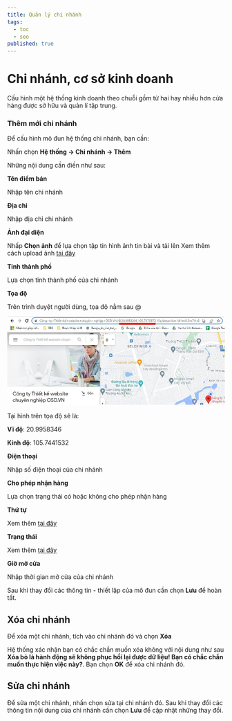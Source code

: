 ```yaml
---
title: Quản lý chi nhánh
tags:
  - toc
  - seo
published: true
---
```

# Chi nhánh, cơ sở kinh doanh

Cấu hình một hệ thống kinh doanh theo chuỗi gồm từ hai hay nhiều hơn cửa hàng được sở hữu và quản lí tập trung.

### Thêm mới chi nhánh

Để cấu hình mô đun hệ thống chi nhánh, bạn cần:

Nhấn chọn **Hệ thống -> Chi nhánh -> Thêm**

Những nội dung cần điền như sau:

**Tên điểm bán**

Nhập tên chi nhánh

**Địa chỉ**

Nhập địa chỉ chi nhánh

**Ảnh đại diện**

Nhấp **Chọn ảnh** để lựa chọn tập tin hình ảnh tin bài và tải lên
Xem thêm cách upload ảnh [tại đây](https://mkmate.osd.vn/docs/common/finder)

**Tỉnh thành phố**

Lựa chọn tỉnh thành phố của chi nhánh

**Tọa độ**

Trên trình duyệt người dùng, tọa độ nằm sau @

![chi-nhanh.jpg](img/chi-nhanh.jpg)

Tại hình trên tọa độ sẽ là:

**Vĩ độ**: 20.9958346

**Kinh độ**: 105.7441532

**Điện thoại**

Nhập số điện thoại của chi nhánh

**Cho phép nhận hàng**

Lựa chọn trạng thái có hoặc không cho phép nhận hàng

**Thứ tự**

Xem thêm [tại đây](https://mkmate.osd.vn/docs/common/logic/#th%E1%BB%A9-t%E1%BB%B1-s%E1%BA%AFp-x%E1%BA%BFp-l%C3%A0-s%E1%BB%91-ch%E1%BB%89-%C4%91%E1%BB%8Bnh)

**Trạng thái**

Xem thêm [tại đây](https://mkmate.osd.vn/docs/common/logic/#tr%E1%BA%A1ng-th%C3%A1i)

**Giờ mở cửa**

Nhập thời gian mở cửa của chi nhánh

Sau khi thay đổi các thông tin - thiết lập của mô đun cần chọn **Lưu** để hoàn tất.

## Xóa chi nhánh

Để xóa một chi nhánh, tích vào chi nhánh đó và chọn **Xóa**

Hệ thống xác nhận bạn có chắc chắn muốn xóa không với nội dung như sau **Xóa bỏ là hành động sẽ không phục hồi lại được dữ liệu! Bạn có chắc chắn muốn thực hiện việc này?**. Bạn chọn **OK** để xóa chi nhánh đó.

## Sửa chi nhánh

Để sửa một chi nhánh, nhấn chọn sửa tại chi nhánh đó. Sau khi thay đổi các thông tin nội dung của chi nhánh cần chọn **Lưu** để cập nhật những thay đổi.
